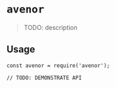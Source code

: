 # `avenor`

> TODO: description

## Usage

```
const avenor = require('avenor');

// TODO: DEMONSTRATE API
```
